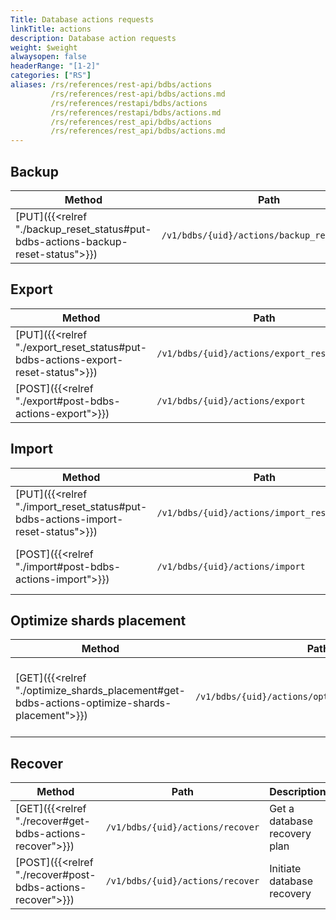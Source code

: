 ```yaml
---
Title: Database actions requests
linkTitle: actions
description: Database action requests
weight: $weight
alwaysopen: false
headerRange: "[1-2]"
categories: ["RS"]
aliases: /rs/references/rest-api/bdbs/actions
         /rs/references/rest-api/bdbs/actions.md
         /rs/references/restapi/bdbs/actions
         /rs/references/restapi/bdbs/actions.md
         /rs/references/rest_api/bdbs/actions
         /rs/references/rest_api/bdbs/actions.md
---
```


## Backup

| Method | Path | Description |
|--------|------|-------------|
| [PUT]({{<relref "./backup_reset_status#put-bdbs-actions-backup-reset-status">}}) | `/v1/bdbs/{uid}/actions/backup_reset_status` | Reset database backup status |

## Export

| Method | Path | Description |
|--------|------|-------------|
| [PUT]({{<relref "./export_reset_status#put-bdbs-actions-export-reset-status">}}) | `/v1/bdbs/{uid}/actions/export_reset_status` | Reset database export status |
| [POST]({{<relref "./export#post-bdbs-actions-export">}}) | `/v1/bdbs/{uid}/actions/export` | Initiate database export |

## Import

| Method | Path | Description |
|--------|------|-------------|
| [PUT]({{<relref "./import_reset_status#put-bdbs-actions-import-reset-status">}}) | `/v1/bdbs/{uid}/actions/import_reset_status` | Reset database import status |
| [POST]({{<relref "./import#post-bdbs-actions-import">}}) | `/v1/bdbs/{uid}/actions/import` | Initiate manual dataset import |

## Optimize shards placement

| Method | Path | Description |
|--------|------|-------------|
| [GET]({{<relref "./optimize_shards_placement#get-bdbs-actions-optimize-shards-placement">}}) | `/v1/bdbs/{uid}/actions/optimize_shards_placement` | Get optimized shards placement for a database  |

## Recover

| Method | Path | Description |
|--------|------|-------------|
| [GET]({{<relref "./recover#get-bdbs-actions-recover">}}) | `/v1/bdbs/{uid}/actions/recover` | Get a database recovery plan |
| [POST]({{<relref "./recover#post-bdbs-actions-recover">}}) | `/v1/bdbs/{uid}/actions/recover` | Initiate database recovery |